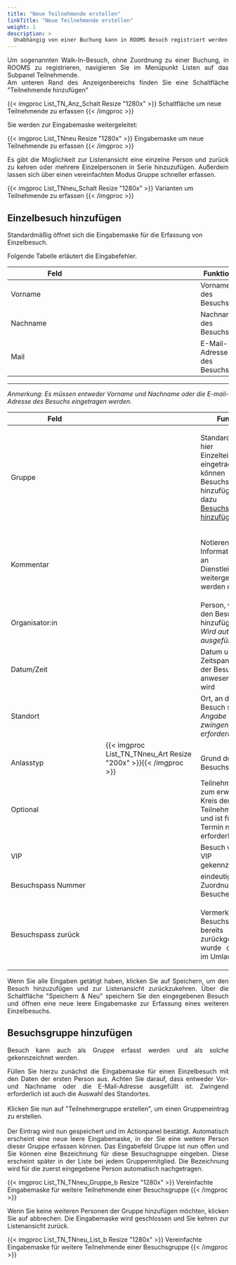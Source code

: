 ```yaml
---
title: "Neue Teilnehmende erstellen"
linkTitle: "Neue Teilnehmende erstellen"
weight: 1
description: >
  Unabhängig von einer Buchung kann in ROOMS Besuch registriert werden. In diesem Abschnitt erfahren Sie, wie Sie Besuch im System aufnehmen können.
---
```

<p style="text-align: justify"> Um sogenannten Walk-In-Besuch, ohne Zuordnung zu einer Buchung, in ROOMS zu registrieren, navigieren Sie im Menüpunkt Listen auf das Subpanel Teilnehmende. </br>
Am unteren Rand des Anzeigenbereichs finden Sie eine Schaltfläche "Teilnehmende hinzufügen" </p>

{{< imgproc List_TN_Anz_Schalt Resize "1280x" >}}
Schaltfläche um neue Teilnehmende zu erfassen 
{{< /imgproc >}}

Sie werden zur Eingabemaske weitergeleitet:

{{< imgproc List_TNneu Resize "1280x" >}}
Eingabemaske um neue Teilnehmende zu erfassen
{{< /imgproc >}}

<p style="text-align: justify"> Es gibt die Möglichkeit zur Listenansicht eine einzelne Person und  zurück zu kehren oder mehrere Einzelpersonen in Serie hinzuzufügen. Außerdem lassen sich über einen vereinfachten Modus Gruppe schneller erfassen. </p>

{{< imgproc List_TNneu_Schalt Resize "1280x" >}}
Varianten um Teilnehmende zu erfassen
{{< /imgproc >}}

## Einzelbesuch hinzufügen
Standardmäßig öffnet sich die Eingabemaske für die Erfassung von Einzelbesuch.

Folgende Tabelle erläutert die Eingabefehler.

|<div style="width:200px">Feld</div>|<div style="width:200px"></div>|Funktion|
|---|---|---|
|Vorname||Vorname des Besuchs|
|Nachname||Nachname des Besuchs|
|Mail||E-Mail-Adresse des Besuchs|
---

<p style="text-align: justify"> <em> Anmerkung: Es müssen entweder Vorname und Nachname oder die E-mail-Adresse des Besuchs eingetragen werden. </em></p>

|<div style="width:200px">Feld</div>|<div style="width:200px"></div>|Funktion|
|---|---|---|
|Gruppe||<p style="text-align: justify"> Standardmäßig ist hier eine Einzelteilnehmer:in eingetragen. Sie können aber auch Besuchsgruppen hinzufügen. Siehe dazu Abschnitt <a href="/Listen/7_Teilnehmer-suchen/4_Gäste-hinzufügen/##Besuchsgruppe-hinzufügen/">Besuchsgruppe hinzufügen</a>. </p>
|Kommentar||<p style="text-align: justify"> Notieren Sie hier Informationen, die an einen Dienstleister weitergegeben werden müssen.</p>|
|Organisator:in||Person, welche den Besuch hinzufügt </br> _Wird automatisch ausgefüllt._|
|Datum/Zeit||Datum und Zeitspanne, in der der Besuch anwesend sein wird|
|Standort||Ort, an dem der Besuch sein wird </br> _Angabe ist zwingend erforderlich_|
|</br>Anlasstyp|{{< imgproc List_TN_TNneu_Art Resize "200x" >}}{{< /imgproc >}}|</br>Grund des Besuchs|
|Optional||Teilnehmer gehört zum erweiterten Kreis der Teilnehmenden und ist für den Termin nicht erforderlich.|
|VIP||Besuch wird als VIP gekennzeichnet|
|Besuchspass Nummer||eindeutige Zuordnung des Besucherpasses|
|Besuchspass zurück||<p style="text-align: justify"> Vermerk, ob der Besuchspass bereits zurückgegeben wurde oder noch im Umlauf ist </p>|

<!-- Was bedeutet optionaler Teilnehmer? -->

<p style="text-align: justify"> Wenn Sie alle Eingaben getätigt haben, klicken Sie auf Speichern, um den Besuch hinzuzufügen und zur Listenansicht zurückzukehren.
Über die Schaltfläche "Speichern & Neu" speichern Sie den eingegebenen Besuch und öffnen eine neue leere Eingabemaske zur Erfassung eines weiteren Einzelbesuchs. </p>

## Besuchsgruppe hinzufügen
<p style="text-align: justify"> Besuch kann auch als Gruppe erfasst werden und als solche gekennzeichnet werden. </p>

<p style="text-align: justify"> Füllen Sie hierzu zunächst die Eingabemaske für einen Einzelbesuch mit den Daten der ersten Person aus. Achten Sie darauf, dass entweder Vor-und Nachname oder die E-Mail-Adresse ausgefüllt ist. Zwingend erforderlich ist auch die Auswahl des Standortes. </br> </br>
Klicken Sie nun auf "Teilnehmergruppe erstellen", um einen Gruppeneintrag zu erstellen. </br> </br>
Der Eintrag wird nun gespeichert und im Actionpanel bestätigt. Automatisch erscheint eine neue leere Eingabemaske, in der Sie eine weitere Person dieser Gruppe erfassen können. Das Eingabefeld Gruppe ist nun offen und Sie können eine Bezeichnung für diese Besuchsgruppe eingeben. Diese erscheint später in der Liste bei jedem Gruppenmitglied. Die Bezeichnung wird für die zuerst eingegebene Person automatisch nachgetragen. </p>

{{< imgproc List_TN_TNneu_Gruppe_b Resize "1280x" >}}
Vereinfachte Eingabemaske für weitere Teilnehmende einer Besuchsgruppe
{{< /imgproc >}}

<p style="text-align: justify"> Wenn Sie keine weiteren Personen der Gruppe hinzufügen möchten, klicken Sie auf abbrechen. Die Eingabemaske wird geschlossen und Sie kehren zur Listenansicht zurück. </p>

{{< imgproc List_TN_TNneu_List_b Resize "1280x" >}}
Vereinfachte Eingabemaske für weitere Teilnehmende einer Besuchsgruppe
{{< /imgproc >}}


